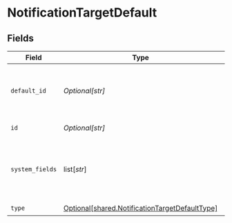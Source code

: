 # NotificationTargetDefault


## Fields

| Field                                                                                                      | Type                                                                                                       | Required                                                                                                   | Description                                                                                                |
| ---------------------------------------------------------------------------------------------------------- | ---------------------------------------------------------------------------------------------------------- | ---------------------------------------------------------------------------------------------------------- | ---------------------------------------------------------------------------------------------------------- |
| `default_id`                                                                                               | *Optional[str]*                                                                                            | :heavy_check_mark:                                                                                         | ID of the default output. This will be used whenever a nonexistent/deleted output is referenced.           |
| `id`                                                                                                       | *Optional[str]*                                                                                            | :heavy_check_mark:                                                                                         | Unique ID for this output                                                                                  |
| `system_fields`                                                                                            | list[*str*]                                                                                                | :heavy_minus_sign:                                                                                         | Set of fields to automatically add to events using this output. E.g.: cribl_pipe, c*. Wildcards supported. |
| `type`                                                                                                     | [Optional[shared.NotificationTargetDefaultType]](undefined/models/shared/notificationtargetdefaulttype.md) | :heavy_check_mark:                                                                                         | N/A                                                                                                        |